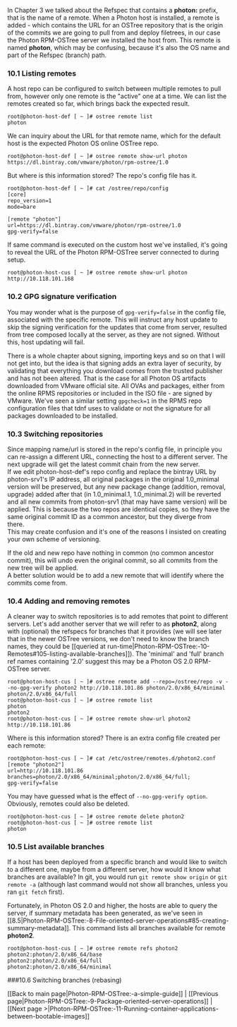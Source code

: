 In Chapter 3 we talked about the Refspec that contains a **photon:** prefix, that is the name of a remote. When a Photon host is installed, a remote is added - which contains the URL for an OSTree repository that is the origin of the commits we are going to pull from and deploy filetrees, in our case the Photon RPM-OSTree server we installed the host from. This remote is named **photon**, which may be confusing, because it's also the OS name and part of the Refspec (branch) path.

### 10.1 Listing remotes
A host repo can be configured to switch between multiple remotes to pull from, however only one remote is the "active" one at a time. We can list the remotes created so far, which brings back the expected result.
```
root@photon-host-def [ ~ ]# ostree remote list
photon
```
We can inquiry about the URL for that remote name, which for the default host is the expected Photon OS online OSTree repo.
```
root@photon-host-def [ ~ ]# ostree remote show-url photon
https://dl.bintray.com/vmware/photon/rpm-ostree/1.0
```
But where is this information stored? The repo's config file has it.
```
root@photon-host-def [ ~ ]# cat /ostree/repo/config 
[core]
repo_version=1
mode=bare

[remote "photon"]
url=https://dl.bintray.com/vmware/photon/rpm-ostree/1.0
gpg-verify=false
```

If same command is executed on the custom host we've installed, it's going to reveal the URL of the Photon RPM-OSTree server connected to during setup.
```
root@photon-host-cus [ ~ ]# ostree remote show-url photon
http://10.118.101.168
```

### 10.2 GPG signature verification
You may wonder what is the purpose of ```gpg-verify=false``` in the config file, associated with the specific remote. This will instruct any host update to skip the signing verification for the updates that come from server, resulted from tree composed locally at the server, as they are not signed. Without this, host updating will fail.  

There is a whole chapter about signing, importing keys and so on that I will not get into, but the idea is that signing adds an extra layer of security, by validating that everything you download comes from the trusted publisher and has not been altered. That is the case for all Photon OS artifacts downloaded from VMware official site. All OVAs and packages, either from the online RPMS repositories or included in the ISO file - are signed by VMware. We've seen a similar setting ```gpgcheck=1``` in the RPMS repo configuration files that tdnf uses to validate or not the signature for all packages downloaded to be installed.


### 10.3 Switching repositories
Since mapping name/url is stored in the repo's config file, in principle you can re-assign a different URL, connecting the host to a different server. The next upgrade will get the latest commit chain from the new server.   
If we edit photon-host-def's repo config and replace the bintray URL by photon-srv1's IP address, all original packages in the original 1.0_minimal version will be preserved, but any new package change (addition, removal, upgrade) added after that (in 1.0_minimal.1, 1.0_minimal.2) will be reverted and all new commits from photon-srv1 (that may have same version) will be applied. This is because the two repos are identical copies, so they have the same original commit ID as a common ancestor, but they diverge from there.  
This may create confusion and it's one of the reasons I insisted on creating your own scheme of versioning.
  
If the old and new repo have nothing in common (no common ancestor commit), this will undo even the original commit, so all commits from the new tree will be applied.  
A better solution would be to add a new remote that will identify where the commits come from.

### 10.4 Adding and removing remotes

A cleaner way to switch repositories is to add remotes that point to different servers. Let's add another server that we will refer to as **photon2**, along with (optional) the refspecs for branches that it provides (we will see later that in the newer OSTree versions, we don't need to know the branch names, they could be [[queried at run-time|Photon-RPM-OSTree:-10-Remotes#105-listing-available-branches]]). The 'minimal' and 'full' branch ref names containing '2.0' suggest this may be a Photon OS 2.0 RPM-OSTree server. 
```
root@photon-host-cus [ ~ ]# ostree remote add --repo=/ostree/repo -v --no-gpg-verify photon2 http://10.118.101.86 photon/2.0/x86_64/minimal photon/2.0/x86_64/full
root@photon-host-cus [ ~ ]# ostree remote list
photon
photon2
root@photon-host-cus [ ~ ]# ostree remote show-url photon2
http://10.118.101.86
```
Where is this information stored? There is an extra config file created per each remote:
```
root@photon-host-cus [ ~ ]# cat /etc/ostree/remotes.d/photon2.conf 
[remote "photon2"]
url=http://10.118.101.86
branches=photon/2.0/x86_64/minimal;photon/2.0/x86_64/full;
gpg-verify=false
```
You may have guessed what is the effect of ```--no-gpg-verify option```.  
Obviously, remotes could also be deleted.
```
root@photon-host-cus [ ~ ]# ostree remote delete photon2
root@photon-host-cus [ ~ ]# ostree remote list
photon
```

### 10.5 List available branches
If a host has been deployed from a specific branch and would like to switch to a different one, maybe from a different server, how would it know what branches are available? In git, you would run ```git remote show origin``` or ```git remote -a``` (although last command would not show all branches, unless you ran ```git fetch``` first).  

Fortunately, in Photon OS 2.0 and higher, the hosts are able to query the server, if summary metadata has been generated, as we've seen in [[8.5|Photon-RPM-OSTree:-8-File-oriented-server-operations#85-creating-summary-metadata]].  This command lists all branches available for remote **photon2**.

```
root@photon-host-cus [ ~ ]# ostree remote refs photon2 
photon2:photon/2.0/x86_64/base
photon2:photon/2.0/x86_64/full
photon2:photon/2.0/x86_64/minimal
```

###10.6 Switching branches (rebasing)


[[Back to main page|Photon-RPM-OSTree:-a-simple-guide]] | [[Previous page|Photon-RPM-OSTree:-9-Package-oriented-server-operations]] | [[Next page >|Photon-RPM-OSTree:-11-Running-container-applications-between-bootable-images]]
  
